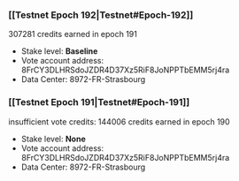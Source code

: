 ### [[Testnet Epoch 192|Testnet#Epoch-192]]
307281 credits earned in epoch 191
* Stake level: **Baseline**
* Vote account address: 8FrCY3DLHRSdoJZDR4D37Xz5RiF8JoNPPTbEMM5rj4ra
* Data Center: 8972-FR-Strasbourg
### [[Testnet Epoch 191|Testnet#Epoch-191]]
insufficient vote credits: 144006 credits earned in epoch 190
* Stake level: **None**
* Vote account address: 8FrCY3DLHRSdoJZDR4D37Xz5RiF8JoNPPTbEMM5rj4ra
* Data Center: 8972-FR-Strasbourg